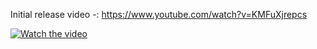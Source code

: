 Initial release video -: https://www.youtube.com/watch?v=KMFuXjrepcs

[![Watch the video](https://img.youtube.com/vi/KMFuXjrepcs/maxresdefault.jpg)](https://www.youtube.com/watch?v=KMFuXjrepcs)


